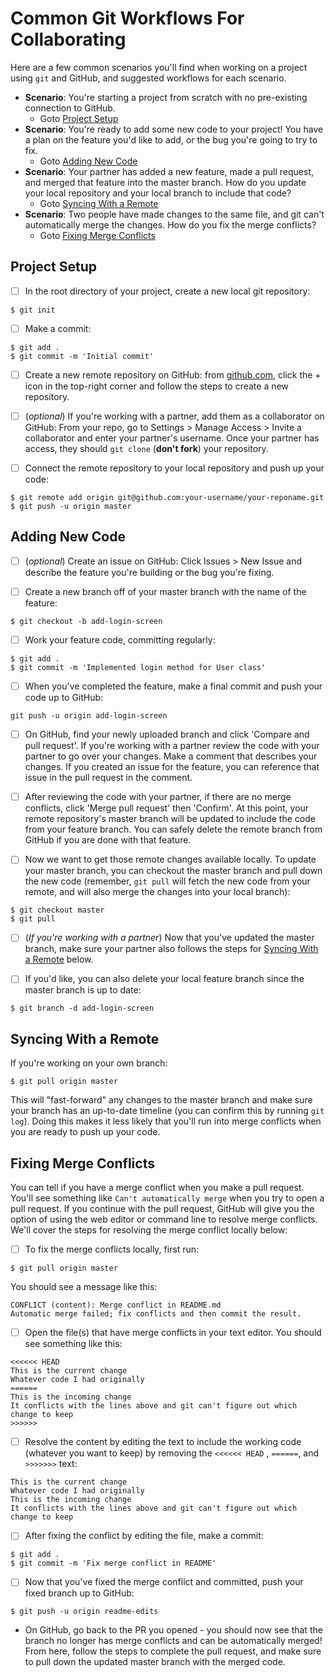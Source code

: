 # Common Git Workflows For Collaborating

Here are a few common scenarios you'll find when working on a project using `git` and GitHub, and suggested workflows for each scenario. 

- **Scenario**: You're starting a project from scratch with no pre-existing connection to GitHub.
    - Goto [Project Setup](#project-setup)
- **Scenario**: You're ready to add some new code to your project! You have a plan on the feature you'd like to add, or the bug you're going to try to fix.
    - Goto [Adding New Code](#adding-new-code)
- **Scenario**: Your partner has added a new feature, made a pull request, and merged that feature into the master branch. How do you update your local repository and your local branch to include that code?
    - Goto [Syncing With a Remote](#syncing-with-a-remote)
- **Scenario**: Two people have made changes to the same file, and git can't automatically merge the changes. How do you fix the merge conflicts?
    - Goto [Fixing Merge Conflicts](#fixing-merge-conflicts)

## Project Setup

- [ ] In the root directory of your project, create a new local git repository: 

```
$ git init
```

- [ ] Make a commit:

```
$ git add .
$ git commit -m 'Initial commit'
```

- [ ] Create a new remote repository on GitHub: from [github.com](https://github.com), click the + icon in the top-right corner and follow the steps to create a new repository.

- [ ] (*optional*) If you're working with a partner, add them as a collaborator on GitHub: From your repo, go to Settings > Manage Access > Invite a collaborator and enter your partner's username. Once your partner has access, they should `git clone` (**don't fork**) your repository.

- [ ] Connect the remote repository to your local repository and push up your code:

```
$ git remote add origin git@github.com:your-username/your-reponame.git
$ git push -u origin master
```

## Adding New Code

- [ ] (*optional*) Create an issue on GitHub: Click Issues > New Issue and describe the feature you're building or the bug you're fixing.

- [ ] Create a new branch off of your master branch with the name of the feature:

```
$ git checkout -b add-login-screen
```

- [ ] Work your feature code, committing regularly:

```
$ git add .
$ git commit -m 'Implemented login method for User class'
```

- [ ] When you've completed the feature, make a final commit and push your code up to GitHub:

```
git push -u origin add-login-screen
```

- [ ] On GitHub, find your newly uploaded branch and click 'Compare and pull request'. If you're working with a partner review the code with your partner to go over your changes. Make a comment that describes your changes. If you created an issue for the feature, you can reference that issue in the pull request in the comment.

- [ ] After reviewing the code with your partner, if there are no merge conflicts, click 'Merge pull request' then 'Confirm'. At this point, your remote repository's master branch will be updated to include the code from your feature branch. You can safely delete the remote branch from GitHub if you are done with that feature.

- [ ] Now we want to get those remote changes available locally. To update your master branch, you can checkout the master branch and pull down the new code (remember, `git pull` will fetch the new code from your remote, and will also merge the changes into your local branch):

```
$ git checkout master
$ git pull
```

- [ ] (*If you're working with a partner*) Now that you've updated the master branch, make sure your partner also follows the steps for [Syncing With a Remote](#syncing-with-a-remote) below.

- [ ] If you'd like, you can also delete your local feature branch since the master branch is up to date:

```
$ git branch -d add-login-screen
```

## Syncing With a Remote

If you're working on your own branch:

```
$ git pull origin master
```

This will "fast-forward" any changes to the master branch and make sure your branch has an up-to-date timeline (you can confirm this by running `git log`). Doing this makes it less likely that you'll run into merge conflicts when you are ready to push up your code.

## Fixing Merge Conflicts

You can tell if you have a merge conflict when you make a pull request. You'll see something like `Can't automatically merge` when you try to open a pull request. If you continue with the pull request, GitHub will give you the option of using the web editor or command line to resolve merge conflicts. We'll cover the steps for resolving the merge conflict locally below:

- [ ] To fix the merge conflicts locally, first run:

```
$ git pull origin master
```

You should see a message like this:

```
CONFLICT (content): Merge conflict in README.md
Automatic merge failed; fix conflicts and then commit the result.
```

- [ ] Open the file(s) that have merge conflicts in your text editor. You should see something like this:

```
<<<<<< HEAD
This is the current change
Whatever code I had originally
======
This is the incoming change
It conflicts with the lines above and git can't figure out which change to keep
>>>>>>
```

- [ ] Resolve the content by editing the text to include the working code (whatever you want to keep) by removing the `<<<<<< HEAD` , `======`, and `>>>>>>>` text:

```
This is the current change
Whatever code I had originally
This is the incoming change
It conflicts with the lines above and git can't figure out which change to keep
```

- [ ] After fixing the conflict by editing the file, make a commit:

```
$ git add .
$ git commit -m 'Fix merge conflict in README'
```

- [ ] Now that you've fixed the merge conflict and committed, push your fixed branch up to GitHub:

```
$ git push -u origin readme-edits
```

- On GitHub, go back to the PR you opened - you should now see that the branch no longer has merge conflicts and can be automatically merged! From here, follow the steps to complete the pull request, and make sure to pull down the updated master branch with the merged code.